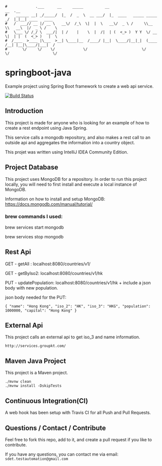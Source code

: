 ```                                                                      
#             .___      __     _____          __                         __  .__               
#    ______ __| _/_____/  |_  /  _  \  __ ___/  |_  ____   _____ _____ _/  |_|__| ____   ____  
#   /  ___// __ |/ __ \   __\/  /_\  \|  |  \   __\/  _ \ /     \\__  \\   __\  |/  _ \ /    \ 
#   \___ \/ /_/ \  ___/|  | /    |    \  |  /|  | (  <_> )  Y Y  \/ __ \|  | |  (  <_> )   |  \
#  /____  >____ |\___  >__| \____|__  /____/ |__|  \____/|__|_|  (____  /__| |__|\____/|___|  /
#       \/     \/    \/             \/                         \/     \/                    \/ 
```

# springboot-java
Example project using Spring Boot framework to create a web api service.  

[![Build Status](https://travis-ci.org/sdetAutomation/springboot-java.svg?branch=master)](https://travis-ci.org/sdetAutomation/springboot-java)

Introduction
------------
This project is made for anyone who is looking for an example of how to create a rest endpoint using Java Spring.

This service calls a mongodb repository, and also makes a rest call to an outside api and aggregates the information into a country object. 

This projet was written using IntelliJ IDEA Community Edition.   


Project Database
-----
This project uses MongoDB for a repository.  In order to run this project locally, you will need to first install and execute a local instance of MongoDB.

Information on how to install and setup MongoDB: https://docs.mongodb.com/manual/tutorial/      

### brew commands I used: 

brew services start mongodb

brew services stop mongodb



Rest Api 
-----

GET - getAll : localhost:8080/countries/v1/

GET - getByIso2: localhost:8080/countries/v1/hk

PUT - updatePopulation: localhost:8080/countries/v1/hk + include a json body with new population.

json body needed for the PUT:

`{
    "name": "Hong Kong",
    "iso_2": "HK",
    "iso_3": "HKG",
    "population": 1000000,
    "capital": "Hong Kong"
}`


External Api
-----
This project calls an external api to get iso_3 and name information.  

    http://services.groupkt.com/
    
    
Maven Java Project
-----
This project is a Maven project. 

    ./mvnw clean
    ./mvnw install -DskipTests
    
   
Continuous Integration(CI)
------------
A web hook has been setup with Travis CI for all Push and Pull Requests.
 

Questions / Contact / Contribute
------------
Feel free to fork this repo, add to it, and create a pull request if you like to contribute.  

If you have any questions, you can contact me via email: `sdet.testautomation@gmail.com`